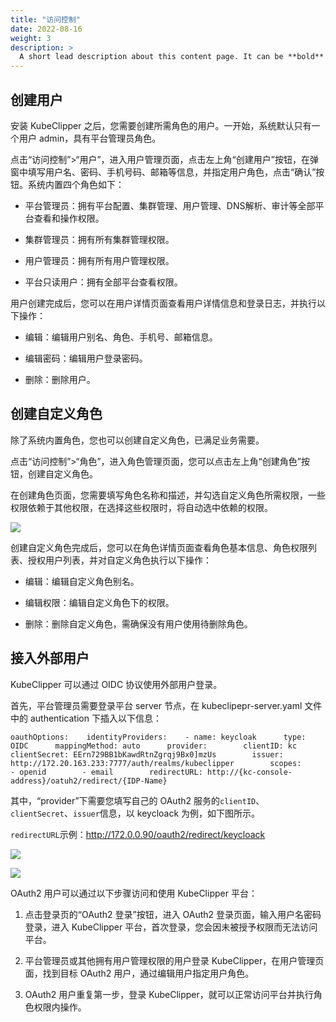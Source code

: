 ```yaml
---
title: "访问控制"
date: 2022-08-16
weight: 3
description: >
  A short lead description about this content page. It can be **bold** or _italic_ and can be split over multiple paragraphs.
---
```


## 创建用户

安装 KubeClipper 之后，您需要创建所需角色的用户。一开始，系统默认只有一个用户 admin，具有平台管理员角色。

点击“访问控制”>“用户”，进入用户管理页面，点击左上角“创建用户”按钮，在弹窗中填写用户名、密码、手机号码、邮箱等信息，并指定用户角色，点击“确认”按钮。系统内置四个角色如下：

- 平台管理员：拥有平台配置、集群管理、用户管理、DNS解析、审计等全部平台查看和操作权限。

- 集群管理员：拥有所有集群管理权限。

- 用户管理员：拥有所有用户管理权限。

- 平台只读用户：拥有全部平台查看权限。

用户创建完成后，您可以在用户详情页面查看用户详情信息和登录日志，并执行以下操作：

- 编辑：编辑用户别名、角色、手机号、邮箱信息。

- 编辑密码：编辑用户登录密码。

- 删除：删除用户。

## 创建自定义角色

除了系统内置角色，您也可以创建自定义角色，已满足业务需要。

点击“访问控制”>“角色”，进入角色管理页面，您可以点击左上角“创建角色”按钮，创建自定义角色。

在创建角色页面，您需要填写角色名称和描述，并勾选自定义角色所需权限，一些权限依赖于其他权限，在选择这些权限时，将自动选中依赖的权限。

![](/images/docs-tutorials/role-policy.png)

创建自定义角色完成后，您可以在角色详情页面查看角色基本信息、角色权限列表、授权用户列表，并对自定义角色执行以下操作：

- 编辑：编辑自定义角色别名。

- 编辑权限：编辑自定义角色下的权限。

- 删除：删除自定义角色，需确保没有用户使用待删除角色。

## 接入外部用户

KubeClipper 可以通过 OIDC 协议使用外部用户登录。

首先，平台管理员需要登录平台 server 节点，在 kubeclipepr-server.yaml 文件中的 authentication 下插入以下信息：

```undefined
oauthOptions:    identityProviders:    - name: keycloak      type: OIDC      mappingMethod: auto      provider:        clientID: kc        clientSecret: EErn729BB1bKawdRtnZgrqj9Bx0]mzUs        issuer: http://172.20.163.233:7777/auth/realms/kubeclipper        scopes:        - openid        - email        redirectURL: http://{kc-console-address}/oatuh2/redirect/{IDP-Name}
```

其中，“provider”下需要您填写自己的 OAuth2 服务的`clientID`、`clientSecret`、`issuer`信息，以 keycloack 为例，如下图所示。

`redirectURL`示例：http://172.0.0.90/oauth2/redirect/keycloack

![](/images/docs-tutorials/keycloak-client.png)

![](/images/docs-tutorials/keycloak-client2.png)

OAuth2 用户可以通过以下步骤访问和使用 KubeClipper 平台：

1. 点击登录页的“OAuth2 登录”按钮，进入 OAuth2 登录页面，输入用户名密码登录，进入 KubeClipper 平台，首次登录，您会因未被授予权限而无法访问平台。

2. 平台管理员或其他拥有用户管理权限的用户登录 KubeClipper，在用户管理页面，找到目标 OAuth2 用户，通过编辑用户指定用户角色。

3. OAuth2 用户重复第一步，登录 KubeClipper，就可以正常访问平台并执行角色权限内操作。
